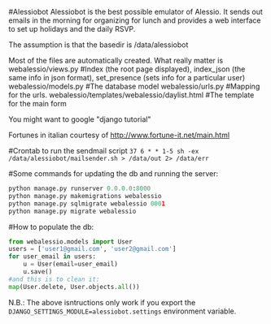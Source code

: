 #Alessiobot
Alessiobot is the best possible emulator of Alessio. It sends out emails in the morning for organizing for lunch and provides a web interface to set up holidays and the daily RSVP.

The assumption is that the basedir is /data/alessiobot

Most of the files are automatically created. What really matter is
webalessio/views.py             #Index (the root page displayed), index\_json (the same info in json format), set\_presence (sets info for a particular user)
webalessio/models.py            #The database model
webalessio/urls.py              #Mapping for the urls.
webalessio/templates/webalessio/daylist.html    #The template for the main form

You might want to google "django tutorial"

Fortunes in italian courtesy of http://www.fortune-it.net/main.html

#Crontab to run the sendmail script
`37 6 * * 1-5 sh -ex /data/alessiobot/mailsender.sh > /data/out 2> /data/err`

#Some commands for updating the db and running the server:
```python
python manage.py runserver 0.0.0.0:8000
python manage.py makemigrations webalessio
python manage.py sqlmigrate webalessio 0001
python manage.py migrate webalessio
```

#How to populate the db:
```python
from webalessio.models import User
users = ['user1@gmail.com', 'user2@gmail.com']
for user_email in users:
    u = User(email=user_email)
    u.save()
#and this is to clean it:
map(User.delete, User.objects.all())
```

N.B.: The above isntructions only work if you export the `DJANGO_SETTINGS_MODULE=alessiobot.settings` environment variable.
